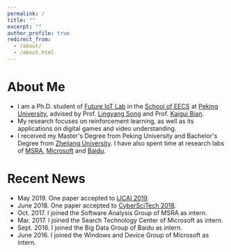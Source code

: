 ```yaml
---
permalink: /
title: ""
excerpt: ""
author_profile: true
redirect_from: 
  - /about/
  - /about.html
---
```


About Me
======
* I am a Ph.D. student of [Future IoT Lab](http://net.pku.edu.cn/songly/iotlab/index.html) in the [School of EECS](http://eecs.pku.edu.cn/Home/HOME.htm) at [Peking University](http://english.pku.edu.cn/), advised by Prof. [Lingyang Song](http://net.pku.edu.cn/songly/) and Prof. [Kaigui Bian](http://net.pku.edu.cn/~bkg/).
* My research focuses on reinforcement learning, as well as its applications on digital games and video understanding.
* I received my Master's Degree from Peking University and Bachelor's Degree from [Zhejiang University](http://www.zju.edu.cn/english/). I have also spent time at research labs of [MSRA](https://www.msra.cn/), [Microsoft](https://www.microsoft.com/zh-cn) and [Baidu](https://www.baidu.com/).

Recent News
======
* May 2019. One paper accepted to [IJCAI 2019](https://www.ijcai19.org/).
* June 2018. One paper accepted to [CyberSciTech 2018](http://cyber-science.org/2018/).
* Oct. 2017. I joined the Software Analysis Group of MSRA as intern.
* Mar. 2017. I joined the Search Technology Center of Microsoft as intern.
* Sept. 2016. I joined the Big Data Group of Baidu as intern.
* June 2016. I joined the Windows and Device Group of Microsoft as intern.
